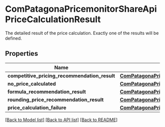 # ComPatagonaPricemonitorShareApiPriceCalculationResult

The detailed result of the price calculation. Exactly one of the results will be defined.
## Properties
Name | Type | Description | Notes
------------ | ------------- | ------------- | -------------
**competitive_pricing_recommendation_result** | [**ComPatagonaPricemonitorShareApiPriceCalculationResultCompetitivePricingRecommendationResult**](ComPatagonaPricemonitorShareApiPriceCalculationResultCompetitivePricingRecommendationResult.md) |  | [optional] 
**no_price_calculated** | [**ComPatagonaPricemonitorShareApiPriceCalculationResultNoPriceCalculated**](ComPatagonaPricemonitorShareApiPriceCalculationResultNoPriceCalculated.md) |  | [optional] 
**formula_recommendation_result** | [**ComPatagonaPricemonitorShareApiPriceCalculationResultFormulaRecommendationResult**](ComPatagonaPricemonitorShareApiPriceCalculationResultFormulaRecommendationResult.md) |  | [optional] 
**rounding_price_recommendation_result** | [**ComPatagonaPricemonitorShareApiRoundingPriceRecommendationResult**](ComPatagonaPricemonitorShareApiRoundingPriceRecommendationResult.md) |  | [optional] 
**price_calculation_failure** | [**ComPatagonaPricemonitorShareApiPriceCalculationResultPriceCalculationFailure**](ComPatagonaPricemonitorShareApiPriceCalculationResultPriceCalculationFailure.md) |  | [optional] 

[[Back to Model list]](../README.md#documentation-for-models) [[Back to API list]](../README.md#documentation-for-api-endpoints) [[Back to README]](../README.md)


